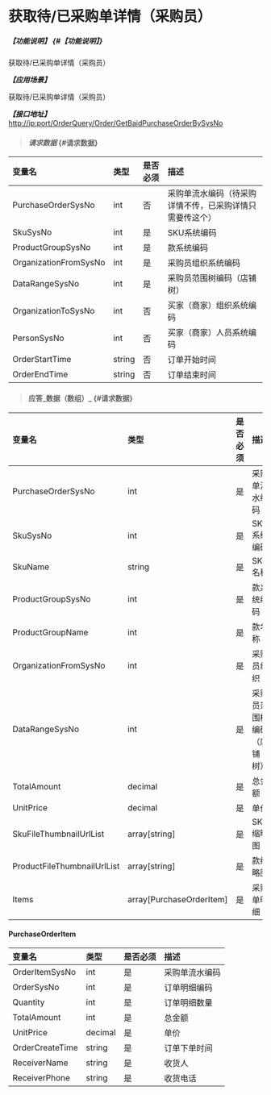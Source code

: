 # 获取待/已采购单详情（采购员）

##### _【功能说明】_ {#【功能说明】}

获取待/已采购单详情（采购员）

_**【应用场景】**_

获取待/已采购单详情（采购员）

_**【接口地址】**_  
[http://ip:port/OrderQuery/Order/GetBaidPurchaseOrderBySysNo](http://ip:port/OrderQuery/Order/GetBaidPurchaseOrderBySysNo)

> #### _请求数据_ {#请求数据}

| 变量名 | 类型 | 是否必须 | 描述 |
| :--- | :--- | :--- | :--- |
| PurchaseOrderSysNo | int | 否 | 采购单流水编码（待采购详情不传，已采购详情只需要传这个） |
| SkuSysNo | int | 是 | SKU系统编码 |
| ProductGroupSysNo| int | 是 | 款系统编码 |
| OrganizationFromSysNo | int | 是 | 采购员组织系统编码 |
| DataRangeSysNo | int | 是 | 采购员范围树编码（店铺树） |
| OrganizationToSysNo | int | 否 | 买家（商家）组织系统编码 |
| PersonSysNo | int | 否 | 买家（商家）人员系统编码 |
| OrderStartTime | string | 否 | 订单开始时间 |
| OrderEndTime | string | 否 | 订单结束时间 |

> #### 应答_数据（数组）_ {#请求数据}

| 变量名 | 类型 | 是否必须 | 描述 |
| :--- | :--- | :--- | :--- |
| PurchaseOrderSysNo | int | 是 | 采购单流水编码 |
| SkuSysNo | int | 是 | SKU系统编码 |
| SkuName | string | 是 | SKU名称 |
| ProductGroupSysNo | int | 是 | 款系统编码 |
| ProductGroupName | int | 是 | 款名称 |
| OrganizationFromSysNo | int | 是 | 采购员组织 |
| DataRangeSysNo | int | 是 | 采购员范围树编码（店铺树） |
| TotalAmount | decimal | 是 | 总金额 |
| UnitPrice | decimal | 是 | 单价 |
| SkuFileThumbnailUrlList | array\[string\] | 是 | SKU缩略图 |
| ProductFileThumbnailUrlList | array\[string\] | 是 | 款缩略图 |
| Items | array\[PurchaseOrderItem\] | 是 | 采购单明细 |

#### PurchaseOrderItem

| 变量名 | 类型 | 是否必须 | 描述 |
| :--- | :--- | :--- | :--- |
| OrderItemSysNo | int | 是 | 采购单流水编码 |
| OrderSysNo | int | 是 | 订单明细编码 |
| Quantity | int | 是 | 订单明细数量 |
| TotalAmount | int | 是 | 总金额 |
| UnitPrice | decimal | 是 | 单价 |
| OrderCreateTime | string | 是 | 订单下单时间 |
| ReceiverName | string | 是 | 收货人 |
| ReceiverPhone | string | 是 | 收货电话 |



